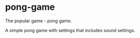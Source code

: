 # pong-game
The popular game - pong game.

A simple pong game with settings that includes sound settings.

